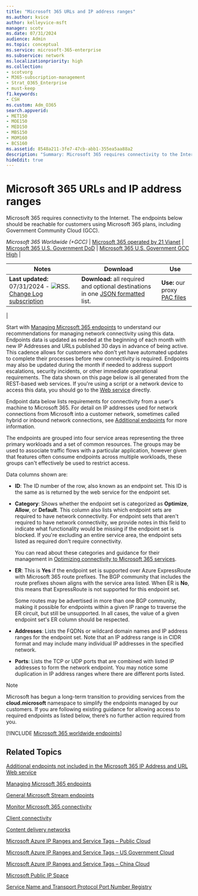 ```yaml
---
title: "Microsoft 365 URLs and IP address ranges"
ms.author: kvice
author: kelleyvice-msft
manager: scotv
ms.date: 07/31/2024
audience: Admin
ms.topic: conceptual
ms.service: microsoft-365-enterprise
ms.subservice: network
ms.localizationpriority: high
ms.collection:
- scotvorg
- M365-subscription-management
- Strat_O365_Enterprise
- must-keep
f1.keywords:
- CSH
ms.custom: Adm_O365
search.appverid:
- MET150
- MOE150
- MED150
- MBS150
- MOM160
- BCS160
ms.assetid: 8548a211-3fe7-47cb-abb1-355ea5aa88a2
description: "Summary: Microsoft 365 requires connectivity to the Internet. The endpoints below should be reachable for customers using Microsoft 365 plans, including Government Community Cloud (GCC)."
hideEdit: true
---
```


# Microsoft 365 URLs and IP address ranges

Microsoft 365 requires connectivity to the Internet. The endpoints below should be reachable for customers using Microsoft 365 plans, including Government Community Cloud (GCC).
  
*Microsoft 365 Worldwide (+GCC)* \| [Microsoft 365 operated by 21 Vianet](urls-and-ip-address-ranges-21vianet.md) \| [Microsoft 365 U.S. Government DoD](microsoft-365-u-s-government-dod-endpoints.md) \| [Microsoft 365 U.S. Government GCC High](microsoft-365-u-s-government-gcc-high-endpoints.md) \|

|Notes|Download|Use|
|---|---|---|
|**Last updated:** 07/31/2024 - ![RSS.](../media/5dc6bb29-25db-4f44-9580-77c735492c4b.png) [Change Log subscription](https://endpoints.office.com/version/worldwide?allversions=true&format=rss&clientrequestid=b10c5ed1-bad1-445f-b386-b919946339a7)|**Download:** all required and optional destinations in one [JSON formatted](https://endpoints.office.com/endpoints/worldwide?clientrequestid=b10c5ed1-bad1-445f-b386-b919946339a7) list.|**Use:** our proxy [PAC files](managing-office-365-endpoints.md#pacfiles)|
|

Start with [Managing Microsoft 365 endpoints](managing-office-365-endpoints.md) to understand our recommendations for managing network connectivity using this data. Endpoints data is updated as needed at the beginning of each month with new IP Addresses and URLs published 30 days in advance of being active. This cadence allows for customers who don't yet have automated updates to complete their processes before new connectivity is required. Endpoints may also be updated during the month if needed to address support escalations, security incidents, or other immediate operational requirements. The data shown on this page below is all generated from the REST-based web services. If you're using a script or a network device to access this data, you should go to the [Web service](microsoft-365-ip-web-service.md) directly.

Endpoint data below lists requirements for connectivity from a user's machine to Microsoft 365. For detail on IP addresses used for network connections from Microsoft into a customer network, sometimes called hybrid or inbound network connections, see [Additional endpoints](additional-office365-ip-addresses-and-urls.md) for more information.

The endpoints are grouped into four service areas representing the three primary workloads and a set of common resources. The groups may be used to associate traffic flows with a particular application, however given that features often consume endpoints across multiple workloads, these groups can't effectively be used to restrict access.

Data columns shown are:

- **ID**: The ID number of the row, also known as an endpoint set. This ID is the same as is returned by the web service for the endpoint set.

- **Category**: Shows whether the endpoint set is categorized as **Optimize**, **Allow**, or **Default**. This column also lists which endpoint sets are required to have network connectivity. For endpoint sets that aren't required to have network connectivity, we provide notes in this field to indicate what functionality would be missing if the endpoint set is blocked. If you're excluding an entire service area, the endpoint sets listed as required don't require connectivity.

   You can read about these categories and guidance for their management in [Optimizing connectivity to Microsoft 365 services](microsoft-365-network-connectivity-principles.md#optimizing-connectivity-to-microsoft-365-services).

- **ER**: This is **Yes** if the endpoint set is supported over Azure ExpressRoute with Microsoft 365 route prefixes. The BGP community that includes the route prefixes shown aligns with the service area listed. When ER is **No**, this means that ExpressRoute is not supported for this endpoint set.

   Some routes may be advertised in more than one BGP community, making it possible for endpoints within a given IP range to traverse the ER circuit, but still be unsupported. In all cases, the value of a given endpoint set's ER column should be respected.

- **Addresses**: Lists the FQDNs or wildcard domain names and IP address ranges for the endpoint set. Note that an IP address range is in CIDR format and may include many individual IP addresses in the specified network.

- **Ports**: Lists the TCP or UDP ports that are combined with listed IP addresses to form the network endpoint. You may notice some duplication in IP address ranges where there are different ports listed.

> [!NOTE]
> Microsoft has begun a long-term transition to providing services from the **cloud.microsoft** namespace to simplify the endpoints managed by our customers. If you are following existing guidance for allowing access to required endpoints as listed below, there’s no further action required from you.

[!INCLUDE [Microsoft 365 worldwide endpoints](../includes/office-365-worldwide-endpoints.md)]

## Related Topics

[Additional endpoints not included in the Microsoft 365 IP Address and URL Web service](additional-office365-ip-addresses-and-urls.md)

[Managing Microsoft 365 endpoints](managing-office-365-endpoints.md)

[General Microsoft Stream endpoints](/stream/network-overview#general-microsoft-stream-endpoints)
  
[Monitor Microsoft 365 connectivity](./monitor-connectivity.md)
  
[Client connectivity](https://support.office.com/article/client-connectivity-4232abcf-4ae5-43aa-bfa1-9a078a99c78b)
  
[Content delivery networks](https://support.office.com/article/content-delivery-networks-0140f704-6614-49bb-aa6c-89b75dcd7f1f)
  
[Microsoft Azure IP Ranges and Service Tags – Public Cloud](https://www.microsoft.com/download/details.aspx?id=56519)

[Microsoft Azure IP Ranges and Service Tags – US Government Cloud](https://www.microsoft.com/download/details.aspx?id=57063)

[Microsoft Azure IP Ranges and Service Tags – China Cloud](https://www.microsoft.com/download/details.aspx?id=57062)
  
[Microsoft Public IP Space](https://www.microsoft.com/download/details.aspx?id=53602)

[Service Name and Transport Protocol Port Number Registry](https://www.iana.org/assignments/service-names-port-numbers/service-names-port-numbers.xhtml)
